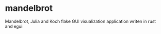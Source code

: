 # mandelbrot
Mandelbrot, Julia and Koch flake GUI visualization application writen in rust and egui
